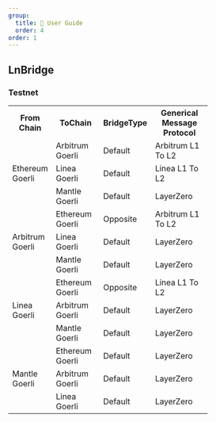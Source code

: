 ```yaml
---
group:
  title: 🔹 User Guide
  order: 4
order: 1
---
```


## LnBridge

### Testnet

<table style="width:80%">
<tr>
<th style="width:20%">From Chain</th><th>ToChain</th><th>BridgeType</th><th>Generical Message Protocol</th>
</tr>
<tr>
<td rowspan="3">Ethereum Goerli</td><td>Arbitrum Goerli</td><td>Default</td><td>Arbitrum L1 To L2</td>
</tr>
<tr>
<td>Linea Goerli</td><td>Default</td><td>Linea L1 To L2</td>
</tr>
<tr>
<td>Mantle Goerli</td><td>Default</td><td>LayerZero</td>
</tr>
<tr>
<td rowspan="3">Arbitrum Goerli</td><td>Ethereum Goerli</td><td>Opposite</td><td>Arbitrum L1 To L2</td>
</tr>
<tr>
<td>Linea Goerli</td><td>Default</td><td>LayerZero</td>
</tr>
<tr>
<td>Mantle Goerli</td><td>Default</td><td>LayerZero</td>
</tr>
<tr>
<td rowspan="3">Linea Goerli</td><td>Ethereum Goerli</td><td>Opposite</td><td>Linea L1 To L2</td>
</tr>
<tr>
<td>Arbitrum Goerli</td><td>Default</td><td>LayerZero</td>
</tr>
<tr>
<td>Mantle Goerli</td><td>Default</td><td>LayerZero</td>
</tr>
<td rowspan="3">Mantle Goerli</td><td>Ethereum Goerli</td><td>Default</td><td>LayerZero</td>
</tr>
<tr>
<td>Arbitrum Goerli</td><td>Default</td><td>LayerZero</td>
</tr>
<tr>
<td>Linea Goerli</td><td>Default</td><td>LayerZero</td>
</tr>
</table>
